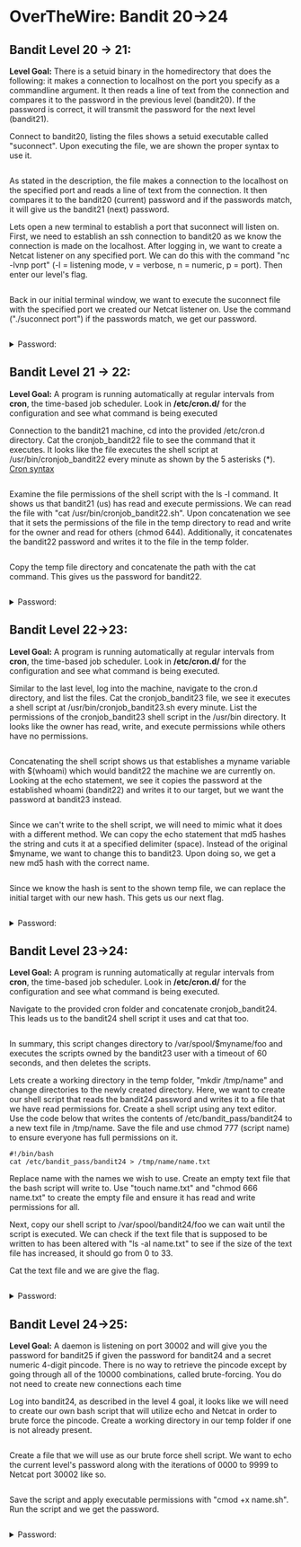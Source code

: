 # OverTheWire: Bandit 20->24

## Bandit Level 20 → 21:

**Level Goal:** There is a setuid binary in the homedirectory that does the following: it makes a connection to localhost on the port you specify as a commandline argument. It then reads a line of text from the connection and compares it to the password in the previous level (bandit20). If the password is correct, it will transmit the password for the next level (bandit21).

Connect to bandit20, listing the files shows a setuid executable called "suconnect". Upon executing the file, we are shown the proper syntax to use it.

<figure><img src=".gitbook/assets/Screenshot_2023-06-05_16_13_31.png" alt=""><figcaption></figcaption></figure>

As stated in the description, the file makes a connection to the localhost on the specified port and reads a line of text from the connection. It then compares it to the bandit20 (current) password and if the passwords match, it will give us the bandit21 (next) password.

Lets open a new terminal to establish a port that suconnect will listen on. First, we need to establish an ssh connection to bandit20 as we know the connection is made on the localhost. After logging in, we want to create a Netcat listener on any specified port. We can do this with the command "nc -lvnp port" (-l = listening mode, v = verbose, n = numeric, p = port). Then enter our level's flag.

<figure><img src=".gitbook/assets/Screenshot_2023-06-05_16_16_08.png" alt=""><figcaption></figcaption></figure>

Back in our initial terminal window, we want to execute the suconnect file with the specified port we created our Netcat listener on. Use the command ("./suconnect port") if the passwords match, we get our password.

<figure><img src=".gitbook/assets/Screenshot_2023-06-05_16_16_21.png" alt=""><figcaption></figcaption></figure>

<details>

<summary>Password:</summary>

NvEJF7oVjkddltPSrdKEFOllh9V1IBcq

</details>

## Bandit Level 21 → 22:

**Level Goal:** A program is running automatically at regular intervals from **cron**, the time-based job scheduler. Look in **/etc/cron.d/** for the configuration and see what command is being executed

Connection to the bandit21 machine, cd into the provided /etc/cron.d directory. Cat the cronjob\_bandit22 file to see the command that it executes. It looks like the file executes the shell script at /usr/bin/cronjob\_bandit22 every minute as shown by the 5 asterisks (\*). [Cron syntax](https://crontab.guru/)

<figure><img src=".gitbook/assets/Screenshot_2023-06-05_20_19_18.png" alt=""><figcaption></figcaption></figure>

Examine the file permissions of the shell script with the ls -l command. It shows us that bandit21 (us) has read and execute permissions. We can read the file with "cat /usr/bin/cronjob\_bandit22.sh". Upon concatenation we see that it sets the permissions of the file in the temp directory to read and write for the owner and read for others (chmod 644). Additionally, it concatenates the bandit22 password and writes it to the file in the temp folder.

<figure><img src=".gitbook/assets/Screenshot_2023-06-05_20_24_31.png" alt=""><figcaption></figcaption></figure>

Copy the temp file directory and concatenate the path with the cat command. This gives us the password for bandit22.

<figure><img src=".gitbook/assets/Screenshot_2023-06-05_20_25_23.png" alt=""><figcaption></figcaption></figure>

<details>

<summary>Password:</summary>

WdDozAdTM2z9DiFEQ2mGlwngMfj4EZff

</details>

## Bandit Level 22->23:

**Level Goal:** A program is running automatically at regular intervals from **cron**, the time-based job scheduler. Look in **/etc/cron.d/** for the configuration and see what command is being executed.

Similar to the last level, log into the machine, navigate to the cron.d directory, and list the files. Cat the cronjob\_bandit23 file, we see it executes a shell script at /usr/bin/cronjob\_bandit23.sh every minute.  List the permissions of the cronjob\_bandit23 shell script in the /usr/bin directory. It looks like the owner has read, write, and execute permissions while others have no permissions.&#x20;

<figure><img src=".gitbook/assets/Screenshot_2023-06-05_21_09_15.png" alt=""><figcaption></figcaption></figure>

Concatenating the shell script shows us that establishes a myname variable with $(whoami) which would bandit22 the machine we are currently on. Looking at the echo statement, we see it copies the password at the established whoami (bandit22) and writes it to our target, but we want the password at bandit23 instead.&#x20;

<figure><img src=".gitbook/assets/Screenshot_2023-06-05_21_10_32.png" alt=""><figcaption></figcaption></figure>

Since we can't write to the shell script, we will need to mimic what it does with a different method. We can copy the echo statement that md5 hashes the string and cuts it at a specified delimiter (space). Instead of the original $myname, we want to change this to bandit23. Upon doing so, we get a new md5 hash with the correct name.

<figure><img src=".gitbook/assets/Screenshot_2023-06-05_21_11_37.png" alt=""><figcaption></figcaption></figure>

Since we know the hash is sent to the shown temp file, we can replace the initial target with our new hash. This gets us our next flag.

<figure><img src=".gitbook/assets/Screenshot_2023-06-05_21_16_30.png" alt=""><figcaption></figcaption></figure>

<details>

<summary>Password:</summary>

QYw0Y2aiA672PsMmh9puTQuhoz8SyR2G

</details>

## Bandit Level 23->24:

**Level Goal:** A program is running automatically at regular intervals from **cron**, the time-based job scheduler. Look in **/etc/cron.d/** for the configuration and see what command is being executed.

Navigate to the provided cron folder and concatenate cronjob\_bandit24. This leads us to the bandit24 shell script it uses and cat that too.

<figure><img src=".gitbook/assets/Screenshot_2023-06-05_21_31_12.png" alt=""><figcaption></figcaption></figure>

In summary, this script changes directory to /var/spool/$myname/foo and executes the scripts owned by the bandit23 user with a timeout of 60 seconds, and then deletes the scripts.&#x20;

Lets create a working directory in the temp folder, "mkdir /tmp/name" and change directories to the newly created directory. Here, we want to create our shell script that reads the bandit24 password and writes it to a file that we have read permissions for. Create a shell script using any text editor. Use the code below that writes the contents of /etc/bandit\_pass/bandit24 to a new text file in /tmp/name. Save the file and use chmod 777 (script name) to ensure everyone has full permissions on it.

```
#!/bin/bash
cat /etc/bandit_pass/bandit24 > /tmp/name/name.txt
```

Replace name with the names we wish to use. Create an empty text file that the bash script will write to. Use "touch name.txt" and "chmod 666 name.txt" to create the empty file and ensure it has read and write permissions for all.

Next, copy our shell script to /var/spool/bandit24/foo we can wait until the script is executed. We can check if the text file that is supposed to be written to has been altered with "ls -al name.txt" to see if the size of the text file has increased, it should go from 0 to 33.

Cat the text file and we are give the flag.

<figure><img src=".gitbook/assets/Screenshot_2023-06-05_22_26_11.png" alt=""><figcaption></figcaption></figure>

<details>

<summary>Password:</summary>

VAfGXJ1PBSsPSnvsjI8p759leLZ9GGar

</details>

## Bandit Level 24->25:

**Level Goal:** A daemon is listening on port 30002 and will give you the password for bandit25 if given the password for bandit24 and a secret numeric 4-digit pincode. There is no way to retrieve the pincode except by going through all of the 10000 combinations, called brute-forcing. You do not need to create new connections each time

Log into bandit24, as described in the level 4 goal, it looks like we will need to create our own bash script that will utilize echo and Netcat in order to brute force the pincode. Create a working directory in our temp folder if one is not already present.&#x20;

<figure><img src=".gitbook/assets/Screenshot_2023-06-06_00_28_14.png" alt=""><figcaption></figcaption></figure>

Create a file that we will use as our brute force shell script. We want to echo the current level's password along with the iterations of 0000 to 9999 to Netcat port 30002 like so.

<figure><img src=".gitbook/assets/Screenshot_2023-06-06_00_32_34.png" alt=""><figcaption></figcaption></figure>

Save the script and apply executable permissions with "cmod +x name.sh". Run the script and we get the password.

<figure><img src=".gitbook/assets/Screenshot_2023-06-06_00_34_55.png" alt=""><figcaption></figcaption></figure>

<details>

<summary>Password:</summary>

p7TaowMYrmu23Ol8hiZh9UvD0O9hpx8d

</details>
